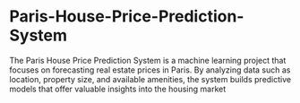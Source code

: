# Paris-House-Price-Prediction-System
The Paris House Price Prediction System is a machine learning project that focuses on forecasting real estate prices in Paris. By analyzing data such as location, property size, and available amenities, the system builds predictive models that offer valuable insights into the housing market
